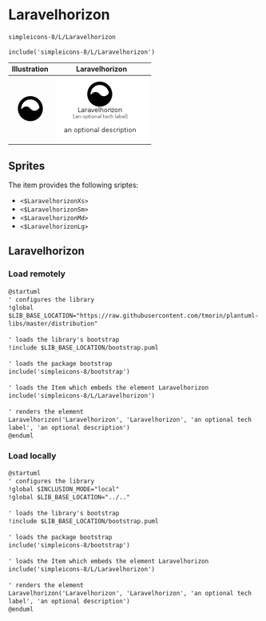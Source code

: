# Laravelhorizon


```text
simpleicons-8/L/Laravelhorizon
```

```text
include('simpleicons-8/L/Laravelhorizon')
```



| Illustration | Laravelhorizon |
| :---: | :---: |
| ![illustration for Illustration](../../simpleicons-8/L/Laravelhorizon.png) | ![illustration for Laravelhorizon](../../simpleicons-8/L/Laravelhorizon.Local.png) |



## Sprites
The item provides the following sriptes:

- `<$LaravelhorizonXs>`
- `<$LaravelhorizonSm>`
- `<$LaravelhorizonMd>`
- `<$LaravelhorizonLg>`





## Laravelhorizon

### Load remotely
```plantuml
@startuml
' configures the library
!global $LIB_BASE_LOCATION="https://raw.githubusercontent.com/tmorin/plantuml-libs/master/distribution"

' loads the library's bootstrap
!include $LIB_BASE_LOCATION/bootstrap.puml

' loads the package bootstrap
include('simpleicons-8/bootstrap')

' loads the Item which embeds the element Laravelhorizon
include('simpleicons-8/L/Laravelhorizon')

' renders the element
Laravelhorizon('Laravelhorizon', 'Laravelhorizon', 'an optional tech label', 'an optional description')
@enduml
```

### Load locally
```plantuml
@startuml
' configures the library
!global $INCLUSION_MODE="local"
!global $LIB_BASE_LOCATION="../.."

' loads the library's bootstrap
!include $LIB_BASE_LOCATION/bootstrap.puml

' loads the package bootstrap
include('simpleicons-8/bootstrap')

' loads the Item which embeds the element Laravelhorizon
include('simpleicons-8/L/Laravelhorizon')

' renders the element
Laravelhorizon('Laravelhorizon', 'Laravelhorizon', 'an optional tech label', 'an optional description')
@enduml
```

